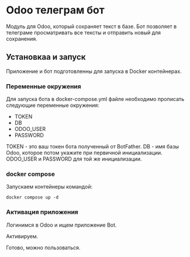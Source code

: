 # Odoo телеграм бот

Модуль для Odoo, который сохраняет текст в базе.
Бот позволяет в телеграме просматривать все тексты и отправить новый для сохранения.

## Установкаа и запуск

Приложение и бот подготовленны для запуска в Docker контейнерах.

### Переменные окружения

Для запуска бота в docker-compose.yml файле необходимо прописать следующие переменные окружения:
- TOKEN
- DB
- ODOO_USER
- PASSWORD

TOKEN - это ваш токен бота полученный от BotFather. DB - имя базы Odoo, которое потом укажите при первичной инициализации. ODOO_USER и PASSWORD для той же инициализации.

### docker compose

Запускаем контейнеры командой:

```
docker compose up -d
```

### Активация приложения

Логинимся в Odoo и ищем приложение Bot.

Активируем.

Готово, можно пользоваться.

